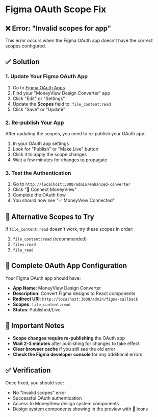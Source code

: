 # Figma OAuth Scope Fix

## ❌ Error: "Invalid scopes for app"

This error occurs when the Figma OAuth app doesn't have the correct scopes configured.

## ✅ Solution

### 1. Update Your Figma OAuth App

1. Go to [Figma OAuth Apps](https://www.figma.com/developers/oauth)
2. Find your "MoneyView Design Converter" app
3. Click "Edit" or "Settings"
4. Update the **Scopes** field to: `file_content:read`
5. Click "Save" or "Update"

### 2. Re-publish Your App

After updating the scopes, you need to re-publish your OAuth app:

1. In your OAuth app settings
2. Look for "Publish" or "Make Live" button
3. Click it to apply the scope changes
4. Wait a few minutes for changes to propagate

### 3. Test the Authentication

1. Go to `http://localhost:3000/admin/enhanced-converter`
2. Click "🔐 Connect MoneyView"
3. Complete the OAuth flow
4. You should now see "✅ MoneyView Connected"

## 🔧 Alternative Scopes to Try

If `file_content:read` doesn't work, try these scopes in order:

1. `file_content:read` (recommended)
2. `files:read`
3. `file_read`

## 📝 Complete OAuth App Configuration

Your Figma OAuth app should have:

- **App Name**: MoneyView Design Converter
- **Description**: Convert Figma designs to React components
- **Redirect URI**: `http://localhost:3000/admin/figma-callback`
- **Scopes**: `file_content:read`
- **Status**: Published/Live

## 🚨 Important Notes

- **Scope changes require re-publishing** the OAuth app
- **Wait 2-3 minutes** after publishing for changes to take effect
- **Clear browser cache** if you still see the old error
- **Check the Figma developer console** for any additional errors

## ✅ Verification

Once fixed, you should see:
- No "Invalid scopes" error
- Successful OAuth authentication
- Access to MoneyView design system components
- Design system components showing in the preview with 🎨 icons

